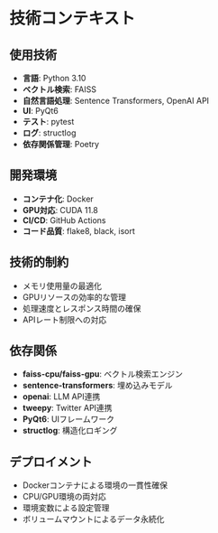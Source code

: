 # 技術コンテキスト

## 使用技術
- **言語**: Python 3.10
- **ベクトル検索**: FAISS
- **自然言語処理**: Sentence Transformers, OpenAI API
- **UI**: PyQt6
- **テスト**: pytest
- **ログ**: structlog
- **依存関係管理**: Poetry

## 開発環境
- **コンテナ化**: Docker
- **GPU対応**: CUDA 11.8
- **CI/CD**: GitHub Actions
- **コード品質**: flake8, black, isort

## 技術的制約
- メモリ使用量の最適化
- GPUリソースの効率的な管理
- 処理速度とレスポンス時間の確保
- APIレート制限への対応

## 依存関係
- **faiss-cpu/faiss-gpu**: ベクトル検索エンジン
- **sentence-transformers**: 埋め込みモデル
- **openai**: LLM API連携
- **tweepy**: Twitter API連携
- **PyQt6**: UIフレームワーク
- **structlog**: 構造化ロギング

## デプロイメント
- Dockerコンテナによる環境の一貫性確保
- CPU/GPU環境の両対応
- 環境変数による設定管理
- ボリュームマウントによるデータ永続化 